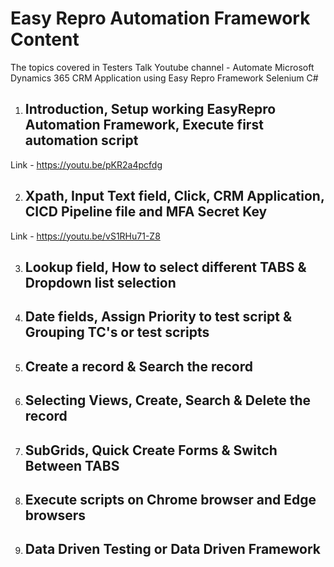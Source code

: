 # Easy Repro Automation Framework Content #
The topics covered in Testers Talk Youtube channel - Automate Microsoft Dynamics 365 CRM Application using Easy Repro Framework Selenium C#

1) ## Introduction, Setup working EasyRepro Automation Framework, Execute first automation script 
Link - https://youtu.be/pKR2a4pcfdg

2) ## Xpath, Input Text field, Click, CRM Application, CICD Pipeline file and MFA Secret Key
Link - https://youtu.be/vS1RHu71-Z8

3) ## Lookup field, How to select different TABS & Dropdown list selection

4) ## Date fields, Assign Priority to test script & Grouping TC's or test scripts

5) ## Create a record & Search the record

6) ## Selecting Views, Create, Search & Delete the record

7) ## SubGrids, Quick Create Forms & Switch Between TABS

8) ## Execute scripts on Chrome browser and Edge browsers

9) ## Data Driven Testing or Data Driven Framework


